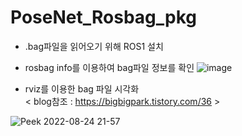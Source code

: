# PoseNet_Rosbag_pkg

- .bag파일을 읽어오기 위해 ROS1 설치
- rosbag info를 이용하여 bag파일 정보를 확인
![image](https://user-images.githubusercontent.com/80799025/186364054-0714ec98-9f2f-4635-85f4-41b79c0889fc.png)

- rviz를 이용한 bag 파일 시각화\
< blog참조 : https://bigbigpark.tistory.com/36 >

![Peek 2022-08-24 21-57](https://user-images.githubusercontent.com/80799025/186424296-cda031fd-3b6c-4335-b3f3-1421c8ec850c.gif)
